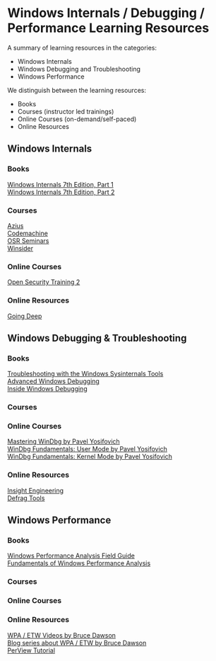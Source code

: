 # Windows Internals / Debugging / Performance Learning Resources

A summary of learning resources in the categories: 
* Windows Internals  
* Windows Debugging and Troubleshooting  
* Windows Performance  

We distinguish between the learning resources:  
* Books  
* Courses (instructor led trainings)  
* Online Courses (on-demand/self-paced)  
* Online Resources  


## Windows Internals

### Books
[Windows Internals 7th Edition, Part 1](https://www.amazon.com/Windows-Internals-Part-architecture-management/dp/0735684189)  
[Windows Internals 7th Edition, Part 2](https://www.amazon.com/Windows-Internals-Part-2-7th/dp/0135462401)  

### Courses
[Azius](https://azius.com/)  
[Codemachine](https://codemachine.com/training.html)  
[OSR Seminars](https://www.osr.com/seminars/)  
[Winsider](https://windows-internals.com/)  

### Online Courses
[Open Security Training 2](https://p.ost2.fyi/courses)  

### Online Resources
[Going Deep](https://walkingcat.github.io/ch9-index/?p=Shows_Going+Deep)  

## Windows Debugging & Troubleshooting

### Books
[Troubleshooting with the Windows Sysinternals Tools](https://www.amazon.com/Troubleshooting-Windows-Sysinternals-Tools-2nd/dp/0735684448)  
[Advanced Windows Debugging](https://www.amazon.com/Advanced-Windows-Debugging-Mario-Hewardt/dp/0321374460)  
[Inside Windows Debugging](https://www.amazon.com/Inside-Windows-Debugging-Developer-Reference/dp/0735662789)  

### Courses

### Online Courses
[Mastering WinDbg by Pavel Yosifovich](https://training.trainsec.net/mastering-windbg)  
[WinDbg Fundamentals: User Mode by Pavel Yosifovich](https://www.pentesteracademy.com/course?id=52)  
[WinDbg Fundamentals: Kernel Mode by Pavel Yosifovich](https://www.pentesteracademy.com/course?id=53)  

### Online Resources
[Insight Engineering](https://github.com/DebugPrivilege/InsightEngineering/tree/main)  
[Defrag Tools](https://learn.microsoft.com/en-us/shows/defrag-tools/)  

## Windows Performance

### Books
[Windows Performance Analysis Field Guide](https://www.amazon.com/Windows-Performance-Analysis-Field-Guide/dp/0124167012)  
[Fundamentals of Windows Performance Analysis](https://leanpub.com/perfbook)  

### Courses

### Online Courses

### Online Resources
[WPA / ETW Videos by Bruce Dawson](https://www.wintellectnow.com/Home/CourseLibrary)  
[Blog series about WPA / ETW by Bruce Dawson](https://tinyurl.com/etwcentral)  
[PerView Tutorial](https://walkingcat.github.io/ch9-index/?p=Series_PerfView-Tutorial)  